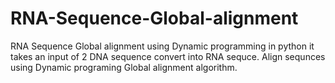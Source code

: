 # RNA-Sequence-Global-alignment
RNA Sequence Global alignment using Dynamic programming in python
it takes an input of 2 DNA sequence convert into RNA sequce.
Align sequnces using Dynamic programing Global alignment algorithm.
